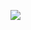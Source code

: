 <img src =  "[coursera/img/GITS.jpeg](https://github.com/BradRoff/write-up/blob/main/coursera/img/GITS.jpeg?raw=true)"></a>
